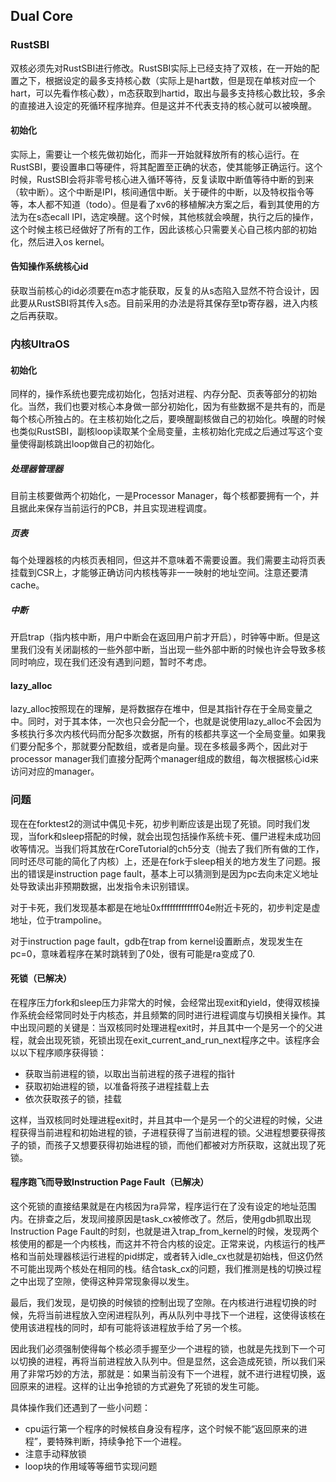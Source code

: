 ## Dual Core

### RustSBI

双核必须先对RustSBI进行修改。RustSBI实际上已经支持了双核，在一开始的配置之下，根据设定的最多支持核心数（实际上是hart数，但是现在单核对应一个hart，可以先看作核心数），m态获取到hartid，取出与最多支持核心数比较，多余的直接进入设定的死循环程序抛弃。但是这并不代表支持的核心就可以被唤醒。

#### 初始化

实际上，需要让一个核先做初始化，而非一开始就释放所有的核心运行。在RustSBI，要设置串口等硬件，将其配置至正确的状态，使其能够正确运行。这个时候，RustSBI会将非零号核心进入循环等待，反复读取中断值等待中断的到来（软中断）。这个中断是IPI，核间通信中断。关于硬件的中断，以及特权指令等等，本人都不知道（todo）。但是看了xv6的移植解决方案之后，看到其使用的方法为在s态ecall IPI，选定唤醒。这个时候，其他核就会唤醒，执行之后的操作，这个时候主核已经做好了所有的工作，因此该核心只需要关心自己核内部的初始化，然后进入os kernel。

#### 告知操作系统核心id

获取当前核心的id必须要在m态才能获取，反复的从s态陷入显然不符合设计，因此要从RustSBI将其传入s态。目前采用的办法是将其保存至tp寄存器，进入内核之后再获取。

### 内核UltraOS

#### 初始化

同样的，操作系统也要完成初始化，包括对进程、内存分配、页表等部分的初始化。当然，我们也要对核心本身做一部分初始化，因为有些数据不是共有的，而是每个核心所独占的。在主核初始化之后，要唤醒副核做自己的初始化。唤醒的时候也类似RustSBI，副核loop读取某个全局变量，主核初始化完成之后通过写这个变量使得副核跳出loop做自己的初始化。

##### 处理器管理器

目前主核要做两个初始化，一是Processor Manager，每个核都要拥有一个，并且据此来保存当前运行的PCB，并且实现进程调度。

##### 页表

每个处理器核的内核页表相同，但这并不意味着不需要设置。我们需要主动将页表挂载到CSR上，才能够正确访问内核栈等非一一映射的地址空间。注意还要清cache。

##### 中断

开启trap（指内核中断，用户中断会在返回用户前才开启），时钟等中断。但是这里我们没有关闭副核的一些外部中断，当出现一些外部中断的时候也许会导致多核同时响应，现在我们还没有遇到问题，暂时不考虑。

#### lazy_alloc

lazy_alloc按照现在的理解，是将数据存在堆中，但是其指针存在于全局变量之中。同时，对于其本体，一次也只会分配一个，也就是说使用lazy_alloc不会因为多核执行多次内核代码而分配多次数据，所有的核都共享这一个全局变量。如果我们要分配多个，那就要分配数组，或者是向量。现在多核最多两个，因此对于processor manager我们直接分配两个manager组成的数组，每次根据核心id来访问对应的manager。


### 问题

现在在forktest2的测试中偶见卡死，初步判断应该是出现了死锁。同时我们发现，当fork和sleep搭配的时候，就会出现包括操作系统卡死、僵尸进程未成功回收等情况。当我们将其放在rCoreTutorial的ch5分支（抛去了我们所有做的工作，同时还尽可能的简化了内核）上，还是在fork于sleep相关的地方发生了问题。报出的错误是instruction page fault，基本上可以猜测到是因为pc去向未定义地址处导致读出非预期数据，出发指令未识别错误。

对于卡死，我们发现基本都是在地址0xfffffffffffff04e附近卡死的，初步判定是虚地址，位于trampoline。

对于instruction page fault，gdb在trap from kernel设置断点，发现发生在pc=0，意味着程序在某时跳转到了0处，很有可能是ra变成了0.

#### 死锁（已解决）

在程序压力fork和sleep压力非常大的时候，会经常出现exit和yield，使得双核操作系统会经常同时处于内核态，并且频繁的同时进行进程调度与切换相关操作。其中出现问题的关键是：当双核同时处理进程exit时，并且其中一个是另一个的父进程，就会出现死锁，死锁出现在exit_current_and_run_next程序之中。该程序会以以下程序顺序获得锁：
- 获取当前进程的锁，以取出当前进程的孩子进程的指针
- 获取初始进程的锁，以准备将孩子进程挂载上去
- 依次获取孩子的锁，挂载

这样，当双核同时处理进程exit时，并且其中一个是另一个的父进程的时候，父进程获得当前进程和初始进程的锁，子进程获得了当前进程的锁。父进程想要获得孩子的锁，而孩子又想要获得初始进程的锁，而他们都被对方所获取，这就出现了死锁。


#### 程序跑飞而导致Instruction Page Fault（已解决）

这个死锁的直接结果就是在内核因为ra异常，程序运行在了没有设定的地址范围内。在排查之后，发现间接原因是task_cx被修改了。然后，使用gdb抓取出现Instruction Page Fault的时刻，也就是进入trap_from_kernel的时候，发现两个核使用的都是一个内核栈，而这并不符合内核的设定。正常来说，内核运行的栈严格和当前处理器核运行进程的pid绑定，或者转入idle_cx也就是初始栈，但这仍然不可能出现两个核处在相同的栈。结合task_cx的问题，我们推测是栈的切换过程之中出现了空隙，使得这种异常现象得以发生。

最后，我们发现，是切换的时候锁的控制出现了空隙。在内核进行进程切换的时候，先将当前进程放入空闲进程队列，再从队列中寻找下一个进程，这使得该核在使用该进程栈的同时，却有可能将该进程放手给了另一个核。

因此我们必须强制使得每个核必须手握至少一个进程的锁，也就是先找到下一个可以切换的进程，再将当前进程放入队列中。但是显然，这会造成死锁，所以我们采用了非常巧妙的方法，那就是：如果当前没有下一个进程，就不进行进程切换，返回原来的进程。这样的让出争抢锁的方式避免了死锁的发生可能。

具体操作我们还遇到了一些小问题：
- cpu运行第一个程序的时候核自身没有程序，这个时候不能“返回原来的进程”，要特殊判断，持续争抢下一个进程。
- 注意手动释放锁
- loop块的作用域等等细节实现问题